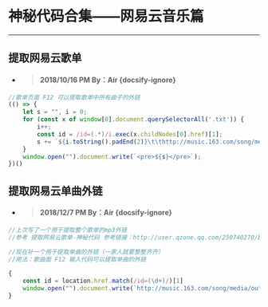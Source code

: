 # []()神秘代码合集——网易云音乐篇

---

## 提取网易云歌单

 
* > #### []()2018/10/16 PM By：Air  {docsify-ignore} 


```js
//歌单页面 F12 可以提取歌单中所有曲子的外链
(() => {
    let s = "", i = 0;
    for (const x of window[0].document.querySelectorAll('.txt')) {
        i++;
        const id = /id=(.*)/i.exec(x.childNodes[0].href)[1];
        s += `${i.toString().padEnd(2)}\t\thttp://music.163.com/song/media/outer/url?id=${id}.mp3\r\n`;
    }
    window.open("").document.write(`<pre>${s}</pre>`);
})()
```


## 提取网易云单曲外链

* > #### []()2018/12/7 PM By：Air  {docsify-ignore} 

```js
//上次写了一个用于提取整个歌单的mp3外链
//参考 提取网易云歌单-神秘代码 参考链接：http://user.qzone.qq.com/250740270/blog/1539698558

//现在补一个用于提取单曲的外链（一家人就要整整齐齐）
//用法：歌曲面 F12 输入代码可以提取单曲的外链

{
    const id = location.href.match(/id=(\d+)/)[1]
    window.open("").document.write(`http://music.163.com/song/media/outer/url?id=${id}.mp3`);
}
```